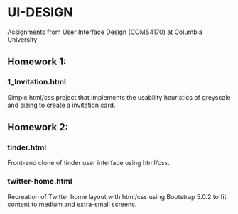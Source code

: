 # UI-DESIGN
Assignments from User Interface Design (COMS4170) at Columbia University

## Homework 1:
### 1_Invitation.html
Simple html/css project that implements the usability heuristics of greyscale and sizing to create a invitation card.

## Homework 2:
### tinder.html
Front-end clone of tinder user interface using html/css.
### twitter-home.html
Recreation of Twitter home layout with html/css using Bootstrap 5.0.2 to fit content to medium and extra-small screens. 

